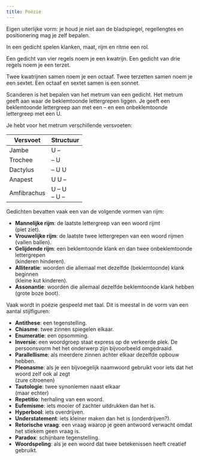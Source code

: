 ```yaml
---
title: Poëzie
---
```


Eigen uiterlijke vorm: je houd je niet aan de bladspiegel, regellengtes en positionering mag je zelf bepalen.

In een gedicht spelen klanken, maat, rijm en ritme een rol.

Een gedicht van vier regels noem je een kwatrijn. Een gedicht van drie regels noem je een terzet.

Twee kwatrijnen samen noem je een octaaf. Twee terzetten samen noem je een sextet. Een octaaf en sextet samen is een sonnet.

Scanderen is het bepalen van het metrum van een gedicht. Het metrum geeft aan waar de beklemtoonde lettergrepen liggen. Je geeft een beklemtoonde lettergreep aan met een – en een onbeklemtoonde lettergreep met een U.

Je hebt voor het metrum verschillende versvoeten:

| Versvoet    | Structuur      |
|-------------|----------------|
| Jambe       | U –            |
| Trochee     | – U            |
| Dactylus    | – U U          |
| Anapest     | U U –          |
| Amfibrachus | U – U<br>– U – |

Gedichten bevatten vaak een van de volgende vormen van rijm:

- **Mannelijke rijm**: de laatste lettergreep van een woord rijmt  
  (piet ziet).
- **Vrouwelijke rijm**: de laatste twee lettergrepen van een woord rijmen  
  (vallen ballen).
- **Gelijdende rijm**: een beklemtoonde klank en dan twee onbeklemtoonde lettergrepen  
  (kinderen hinderen).
- **Alliteratie**: woorden die allemaal met dezelfde (beklemtoonde) klank beginnen  
  (kleine kut kinderen).
- **Assonantie**: woorden die allemaal dezelfde beklemtoonde klank hebben  
  (grote boze boot).

Vaak wordt in poëzie gespeeld met taal. Dit is meestal in de vorm van een aantal stijlfiguren:

- **Antithese**: een tegenstelling.
- **Chiasme**: twee zinnen spiegelen elkaar.
- **Enumeratie**: een opsomming.
- **Inversie**: een woordgroep staat express op de verkeerde plek. De persoonsvorm het het onderwerp zijn bijvoorbeeld omgedraaid.
- **Parallellisme**: als meerdere zinnen achter elkaar dezelfde opbouw hebben.
- **Pleonasme**: als je een bijvoegelijk naamwoord gebruikt voor iets dat het woord zelf ook al zegt  
  (zure citroenen)
- **Tautologie**: twee synoniemen naast elkaar  
  (maar echter)
- **Repetitio**: herhaling van een woord.
- **Eufemisme**: iets mooier of zachter uitdrukken dan het is.
- **Hyperbool**: iets overdrijven.
- **Understatement**: iets kleiner maken dan het is (onderdrijven?).
- **Retorische vraag**: een vraag waarop je geen antwoord verwacht omdat het stiekem geen vraag is.
- **Paradox**: schijnbare tegenstelling.
- **Woordspeling**: als je een woord dat twee betekenissen heeft creatief gebruikt.


